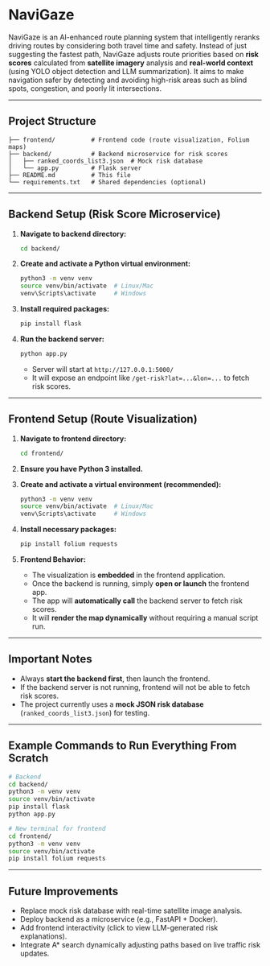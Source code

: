 # NaviGaze

NaviGaze is an AI-enhanced route planning system that intelligently reranks driving routes by considering both travel time and safety. Instead of just suggesting the fastest path, NaviGaze adjusts route priorities based on **risk scores** calculated from **satellite imagery** analysis and **real-world context** (using YOLO object detection and LLM summarization). It aims to make navigation safer by detecting and avoiding high-risk areas such as blind spots, congestion, and poorly lit intersections.

---

## Project Structure

```
├── frontend/          # Frontend code (route visualization, Folium maps)
├── backend/           # Backend microservice for risk scores
│   ├── ranked_coords_list3.json  # Mock risk database
│   └── app.py         # Flask server
├── README.md          # This file
└── requirements.txt   # Shared dependencies (optional)
```

---

## Backend Setup (Risk Score Microservice)

1. **Navigate to backend directory:**
   ```bash
   cd backend/
   ```

2. **Create and activate a Python virtual environment:**
   ```bash
   python3 -m venv venv
   source venv/bin/activate  # Linux/Mac
   venv\Scripts\activate     # Windows
   ```

3. **Install required packages:**
   ```bash
   pip install flask
   ```

4. **Run the backend server:**
   ```bash
   python app.py
   ```
   - Server will start at `http://127.0.0.1:5000/`
   - It will expose an endpoint like `/get-risk?lat=...&lon=...` to fetch risk scores.

---

## Frontend Setup (Route Visualization)

1. **Navigate to frontend directory:**
   ```bash
   cd frontend/
   ```

2. **Ensure you have Python 3 installed.**

3. **Create and activate a virtual environment (recommended):**
   ```bash
   python3 -m venv venv
   source venv/bin/activate  # Linux/Mac
   venv\Scripts\activate     # Windows
   ```

4. **Install necessary packages:**
   ```bash
   pip install folium requests
   ```

5. **Frontend Behavior:**
   - The visualization is **embedded** in the frontend application.
   - Once the backend is running, simply **open or launch** the frontend app.
   - The app will **automatically call** the backend server to fetch risk scores.
   - It will **render the map dynamically** without requiring a manual script run.

---

## Important Notes

- Always **start the backend first**, then launch the frontend.
- If the backend server is not running, frontend will not be able to fetch risk scores.
- The project currently uses a **mock JSON risk database** (`ranked_coords_list3.json`) for testing.

---

## Example Commands to Run Everything From Scratch

```bash
# Backend
cd backend/
python3 -m venv venv
source venv/bin/activate
pip install flask
python app.py

# New terminal for frontend
cd frontend/
python3 -m venv venv
source venv/bin/activate
pip install folium requests
```

---

## Future Improvements

- Replace mock risk database with real-time satellite image analysis.
- Deploy backend as a microservice (e.g., FastAPI + Docker).
- Add frontend interactivity (click to view LLM-generated risk explanations).
- Integrate A* search dynamically adjusting paths based on live traffic risk updates.

